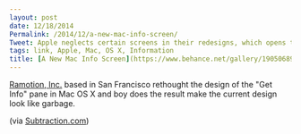 ```yaml
---
layout: post
date: 12/18/2014
Permalink: /2014/12/a-new-mac-info-screen/
Tweet: Apple neglects certain screens in their redesigns, which opens the doors for others to make them look bad.
tags: link, Apple, Mac, OS X, Information
title: [A New Mac Info Screen](https://www.behance.net/gallery/19050689/MacOS-Get-Info-Design)
---
```


[Ramotion, Inc.](http://ramotion.com/) based in San Francisco rethought the design of the "Get Info" pane in Mac OS X and boy does the result make the current design look like garbage.

(via [Subtraction.com](http://www.subtraction.com/2014/12/17/get-info-redesigned/))